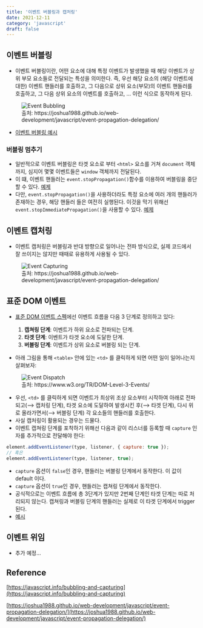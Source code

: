 ```yaml
---
title: '이벤트 버블링과 캡처링'
date: 2021-12-11
category: 'javascript'
draft: false
---
```


## 이벤트 버블링

- 이벤트 버블링이란, 어떤 요소에 대해 특정 이벤트가 발생했을 때 해당 이벤트가 상위 부모 요소들로 전달되는 특성을 의미한다. 즉, 우선 해당 요소의 (해당 이벤트에 대한) 이벤트 핸들러를 호출하고, 그 다음으로 상위 요소(부모)의 이벤트 핸들러를 호출하고, 그 다음 상위 요소의 이벤트를 호출하고, ... 이런 식으로 동작하게 된다.

<figure>
    <img src="https://cdn.jsdelivr.net/gh/jaehyeon48/jaehyeon48.github.io@master/assets/images/javascript/event-bubbling-and-capturing/event_bubbling.png" alt="Event Bubbling">
    <figcaption>출처: https://joshua1988.github.io/web-development/javascript/event-propagation-delegation/</figcaption>
</figure>

- [이벤트 버블링 예시](https://codepen.io/jaehyeon48/pen/WNOMQzj)

### 버블링 멈추기

- 일반적으로 이벤트 버블링은 타겟 요소로 부터 `<html>` 요소를 거쳐 `document` 객체까지, 심지어 몇몇 이벤트들은 `window` 객체까지 전달된다.
- 이 떄, 이벤트 핸들러는 `event.stopPropagation()`함수를 이용하여 버블링을 중단할 수 있다. [예제](https://jsfiddle.net/jaehyeon48/xg5u1h9b/5/)
- 다만, `event.stopPropagation()`을 사용하더라도 특정 요소에 여러 개의 핸들러가 존재하는 경우, 해당 핸들러 들은 여전히 실행된다. 이것을 막기 위해선 `event.stopImmediatePropagation()`을 사용할 수 있다. [예제](https://jsfiddle.net/jaehyeon48/8073fk5g/13/)

## 이벤트 캡처링

- 이벤트 캡처링은 버블링과 반대 방향으로 일어나는 전파 방식으로, 실제 코드에서 잘 쓰이지는 않지만 때때로 유용하게 사용될 수 있다.

<figure>
    <img src="https://cdn.jsdelivr.net/gh/jaehyeon48/jaehyeon48.github.io@master/assets/images/javascript/event-bubbling-and-capturing/event_capturing.png" alt="Event Capturing">
    <figcaption>출처: https://joshua1988.github.io/web-development/javascript/event-propagation-delegation/</figcaption>
</figure>

## 표준 DOM 이벤트

- [표준 DOM 이벤트 스펙](https://www.w3.org/TR/DOM-Level-3-Events/)에선 이벤트 흐름을 다음 3 단계로 정의하고 있다:

  1. **캡쳐링 단계**: 이벤트가 하위 요소로 전파되는 단계.
  2. **타겟 단계**: 이벤트가 타겟 요소에 도달한 단계.
  3. **버블링 단계**: 이벤트가 상위 요소로 버블링 되는 단계.

- 아래 그림을 통해 `<table>` 안에 있는 `<td>` 를 클릭하게 되면 어떤 일이 일어나는지 살펴보자:

<figure>
    <img src="https://cdn.jsdelivr.net/gh/jaehyeon48/jaehyeon48.github.io@master/assets/images/javascript/event-bubbling-and-capturing/event_dispatch.png" alt="Event Dispatch">
    <figcaption>출처: https://www.w3.org/TR/DOM-Level-3-Events/</figcaption>
</figure>

- 우선, `<td>` 를 클릭하게 되면 이벤트가 최상위 조상 요소부터 시작하여 아래로 전파되고(⟶ 캡처링 단계), 타겟 요소에 도달하여 발생시킨 후(⟶ 타겟 단계), 다시 위로 올라가면서(⟶ 버블링 단계) 각 요소들의 핸들러를 호출한다.
- 사실 캡처링이 활용되는 경우는 드물다.
- 이벤트 캡쳐링 단계를 포착하기 위해선 다음과 같이 리스너를 등록할 때 `capture` 인자를 추가적으로 전달해야 한다:

```js
element.addEventListener(type, listener, { capture: true });
// 혹은
element.addEventListener(type, listener, true);
```

- `capture` 옵션이 `false`인 경우, 핸들러는 버블링 단계에서 동작한다. 이 값이 default 이다.
- `capture` 옵션이 `true`인 경우, 핸들러는 캡쳐링 단계에서 동작한다.
- 공식적으로는 이벤트 흐름에 총 3단계가 있지만 2번째 단계인 타겟 단계는 따로 처리되지 않는다. 캡쳐링과 버블링 단계의 핸들러는 실제로 이 타겟 단계에서 trigger 된다.
- [예시](https://jsfiddle.net/oz16g4mb/6/)

## 이벤트 위임

- 추가 예정...

## Reference

[https://javascript.info/bubbling-and-capturing](https://javascript.info/bubbling-and-capturing)

[https://joshua1988.github.io/web-development/javascript/event-propagation-delegation/](https://joshua1988.github.io/web-development/javascript/event-propagation-delegation/)
